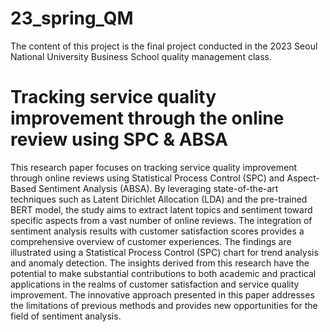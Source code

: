 # 23_spring_QM

The content of this project is the final project conducted in the 2023 Seoul National University Business School quality management class.

# Tracking service quality improvement through the online review using SPC & ABSA

This research paper focuses on tracking service quality improvement through online reviews using Statistical Process Control (SPC) and Aspect-Based Sentiment Analysis (ABSA). By leveraging state-of-the-art techniques such as Latent Dirichlet Allocation (LDA) and the pre-trained BERT model, the study aims to extract latent topics and sentiment toward specific aspects from a vast number of online reviews. The integration of sentiment analysis results with customer satisfaction scores provides a comprehensive overview of customer experiences. The findings are illustrated using a Statistical Process Control (SPC) chart for trend analysis and anomaly detection. The insights derived from this research have the potential to make substantial contributions to both academic and practical applications in the realms of customer satisfaction and service quality improvement. The innovative approach presented in this paper addresses the limitations of previous methods and provides new opportunities for the field of sentiment analysis.
